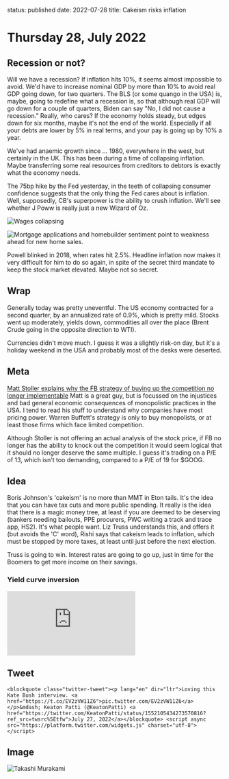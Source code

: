 status: published
date: 2022-07-28
title: Cakeism risks inflation

# Thursday 28, July 2022

## Recession or not?

Will we have a recession? 
If inflation hits 10%, it seems almost impossible to avoid.
We'd have to increase nominal GDP by more than 10% to avoid real GDP going down, 
for two quarters.
The BLS (or some quango in the USA) is, maybe, going to redefine what a recession is,
so that although real GDP will go down for a couple of quarters,
Biden can say "No, I did not cause a recession."
Really, who cares? 
If the economy holds steady, but edges down for six months, maybe it's not the end of the world.
Especially if all your debts are lower by 5% in real terms, and your pay is going up by 10% a year.

We've had anaemic growth since ... 1980, everywhere in the west, but certainly in the UK.
This has been during a time of collapsing inflation.
Maybe transferring some real resources from creditors to debtors is exactly what the economy needs.

The 75bp hike by the Fed yesterday, in the teeth of collapsing consumer confidence suggests that the only thing the Fed cares about is inflation.
Well, supposedly, CB's superpower is the ability to crush inflation. We'll see whether J Poww is really just a new Wizard of Oz.

![Wages collapsing](https://thedailyshot.com/wp-content/uploads/US-Dallas-Fewer-businesses-are-boosting-wages2207260436.png)

![Mortgage applications and homebuilder sentiment point to weakness ahead for new home sales.](https://thedailyshot.com/wp-content/uploads/US-New-home-sales2207260436.png)

Powell blinked in 2018, when rates hit 2.5%. 
Headline inflation now makes it very difficult for him to do so again, in spite of the secret third mandate to keep the stock market elevated.
Maybe not so secret.

## Wrap

Generally today was pretty uneventful.
The US economy contracted for a second quarter, by an annualized rate of 0.9%, which is pretty mild. Stocks went up moderately, yields down, commodities all over the place (Brent Crude going in the opposite direction to WTI). 

Currencies didn't move much. I guess it was a slightly risk-on day, but it's a holiday weekend in the USA and probably most of the desks were deserted.

## Meta
[Matt Stoller explains why the FB strategy of buying up the competition no longer implementable](https://mattstoller.substack.com/p/faceblocked) Matt is a great guy, but is focussed on the injustices and bad general economic consequences of monopolistic practices in the USA.
I tend to read his stuff to understand why companies have most pricing power.
Warren Buffett's strategy is only to buy monopolists, or at least those firms which face limited competition.

Although Stoller is not offering an actual analysis of the stock price, if FB no longer has the ability to knock out the competition it would seem logical that it should no longer deserve the same multiple.
I guess it's trading on a P/E of 13, which isn't too demanding, compared to a P/E of 19 for $GOOG.

## Idea

Boris Johnson's 'cakeism' is no more than MMT in Eton tails.
It's the idea that you can have tax cuts and more public spending.
It really is the idea that there is a magic money tree, at least if you are deemed to be deserving (bankers needing bailouts, PPE procurers, PWC writing a track and trace app, HS2).
It's what people want. Liz Truss understands this, and offers it (but avoids the 'C' word), 
Rishi says that cakeism leads to inflation, which must be stopped by more taxes, at least until just before the next election. 

Truss is going to win. Interest rates are going to go up, just in time for the Boomers to get more income on their savings.

### Yield curve inversion

<div class="embed-container"><iframe src="https://fred.stlouisfed.org/graph/graph-landing.php?g=Sg5A&width=670&height=475" scrolling="no" frameborder="0" style="overflow:hidden;" allowTransparency="true" loading="lazy"></iframe></div><script src="https://fred.stlouisfed.org/graph/js/embed.js" type="text/javascript"></script>

## Tweet
`<blockquote class="twitter-tweet"><p lang="en" dir="ltr">Loving this Kate Bush interview. <a href="https://t.co/EV2zVW11Z6">pic.twitter.com/EV2zVW11Z6</a></p>&mdash; Keaton Patti (@KeatonPatti) <a href="https://twitter.com/KeatonPatti/status/1552105434273570816?ref_src=twsrc%5Etfw">July 27, 2022</a></blockquote> <script async src="https://platform.twitter.com/widgets.js" charset="utf-8"></script>`

## Image

![Takashi Murakami](https://pbs.twimg.com/media/FYxm_LYWYAIJLqX?format=jpg&name=900x900)